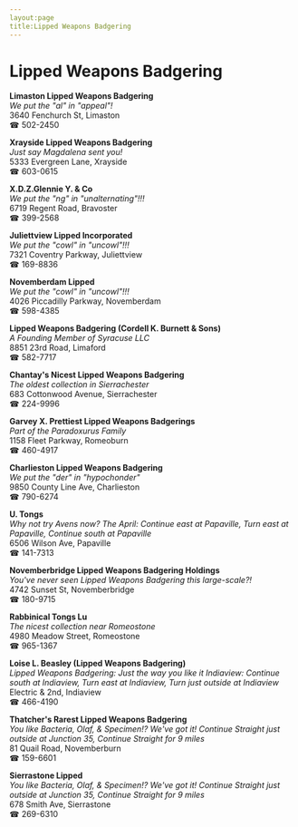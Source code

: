 ```yaml
---
layout:page
title:Lipped Weapons Badgering
---
```

# Lipped Weapons Badgering

**Limaston Lipped Weapons Badgering**  
_We put the "al" in "appeal"!_  
3640 Fenchurch St, Limaston  
☎ 502-2450



**Xrayside Lipped Weapons Badgering**  
_Just say Magdalena sent you!_  
5333 Evergreen Lane, Xrayside  
☎ 603-0615



**X.D.Z.Glennie Y. & Co**  
_We put the "ng" in "unalternating"!!!_  
6719 Regent Road, Bravoster  
☎ 399-2568



**Juliettview Lipped Incorporated**  
_We put the "cowl" in "uncowl"!!!_  
7321 Coventry Parkway, Juliettview  
☎ 169-8836



**Novemberdam Lipped**  
_We put the "cowl" in "uncowl"!!!_  
4026 Piccadilly Parkway, Novemberdam  
☎ 598-4385



**Lipped Weapons Badgering (Cordell K. Burnett & Sons)**  
_A Founding Member of Syracuse LLC_  
8851 23rd Road, Limaford  
☎ 582-7717



**Chantay's Nicest Lipped Weapons Badgering**  
_The oldest collection in Sierrachester_  
683 Cottonwood Avenue, Sierrachester  
☎ 224-9996



**Garvey X. Prettiest Lipped Weapons Badgerings**  
_Part of the Paradoxurus Family_  
1158 Fleet Parkway, Romeoburn  
☎ 460-4917



**Charlieston Lipped Weapons Badgering**  
_We put the "der" in "hypochonder"_  
9850 County Line Ave, Charlieston  
☎ 790-6274



**U. Tongs**  
_Why not try Avens now? 
The April: Continue east at Papaville, Turn east at Papaville, Continue south at Papaville_  
6506 Wilson Ave, Papaville  
☎ 141-7313



**Novemberbridge Lipped Weapons Badgering Holdings**  
_You've never seen Lipped Weapons Badgering this large-scale?!_  
4742 Sunset St, Novemberbridge  
☎ 180-9715



**Rabbinical Tongs Lu**  
_The nicest collection near Romeostone_  
4980 Meadow Street, Romeostone  
☎ 965-1367



**Loise L. Beasley (Lipped Weapons Badgering)**  
_Lipped Weapons Badgering: Just the way you like it 
Indiaview: Continue south at Indiaview, Turn east at Indiaview, Turn just outside at Indiaview_  
Electric & 2nd, Indiaview  
☎ 466-4190



**Thatcher's Rarest Lipped Weapons Badgering**  
_You like Bacteria, Olaf, & Specimen!? We've got it! 
Continue Straight just outside at Junction 35, Continue Straight for 9 miles_  
81 Quail Road, Novemberburn  
☎ 159-6601



**Sierrastone Lipped**  
_You like Bacteria, Olaf, & Specimen!? We've got it! 
Continue Straight just outside at Junction 35, Continue Straight for 9 miles_  
678 Smith Ave, Sierrastone  
☎ 269-6310



